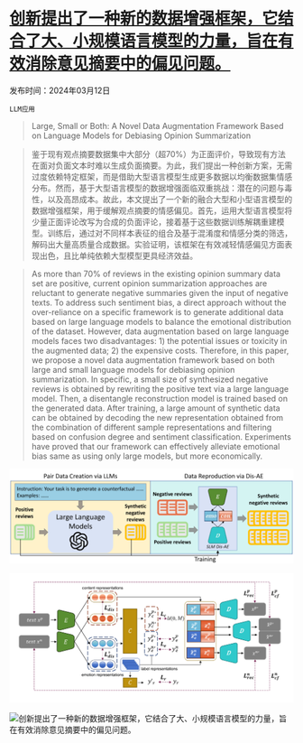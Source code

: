 # [创新提出了一种新的数据增强框架，它结合了大、小规模语言模型的力量，旨在有效消除意见摘要中的偏见问题。](https://arxiv.org/abs/2403.07693)

发布时间：2024年03月12日

`LLM应用`

> Large, Small or Both: A Novel Data Augmentation Framework Based on Language Models for Debiasing Opinion Summarization

> 鉴于现有观点摘要数据集中大部分（超70%）为正面评价，导致现有方法在面对负面文本时难以生成负面摘要。为此，我们提出一种创新方案，无需过度依赖特定框架，而是借助大型语言模型生成更多数据以均衡数据集情感分布。然而，基于大型语言模型的数据增强面临双重挑战：潜在的问题与毒性，以及高昂成本。故此，本文提出了一个新的融合大型和小型语言模型的数据增强框架，用于缓解观点摘要的情感偏见。首先，运用大型语言模型将少量正面评论改写为合成的负面评论，接着基于这些数据训练解耦重建模型。训练后，通过对不同样本表征的组合及基于混淆度和情感分类的筛选，解码出大量高质量合成数据。实验证明，该框架在有效减轻情感偏见方面表现出色，且比单纯依赖大型模型更具经济效益。

> As more than 70$\%$ of reviews in the existing opinion summary data set are positive, current opinion summarization approaches are reluctant to generate negative summaries given the input of negative texts. To address such sentiment bias, a direct approach without the over-reliance on a specific framework is to generate additional data based on large language models to balance the emotional distribution of the dataset. However, data augmentation based on large language models faces two disadvantages: 1) the potential issues or toxicity in the augmented data; 2) the expensive costs. Therefore, in this paper, we propose a novel data augmentation framework based on both large and small language models for debiasing opinion summarization. In specific, a small size of synthesized negative reviews is obtained by rewriting the positive text via a large language model. Then, a disentangle reconstruction model is trained based on the generated data. After training, a large amount of synthetic data can be obtained by decoding the new representation obtained from the combination of different sample representations and filtering based on confusion degree and sentiment classification. Experiments have proved that our framework can effectively alleviate emotional bias same as using only large models, but more economically.

![创新提出了一种新的数据增强框架，它结合了大、小规模语言模型的力量，旨在有效消除意见摘要中的偏见问题。](../../../paper_images/2403.07693/x1.png)

![创新提出了一种新的数据增强框架，它结合了大、小规模语言模型的力量，旨在有效消除意见摘要中的偏见问题。](../../../paper_images/2403.07693/x2.png)

![创新提出了一种新的数据增强框架，它结合了大、小规模语言模型的力量，旨在有效消除意见摘要中的偏见问题。](../../../paper_images/2403.07693/x3.png)